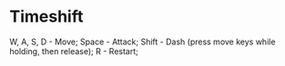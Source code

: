 # Timeshift
W, A, S, D - Move;
Space - Attack;
Shift - Dash (press move keys while holding, then release);
R - Restart;
